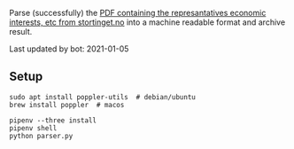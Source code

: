 Parse (successfully) the [PDF containing the represantatives economic interests, etc from stortinget.no](https://www.stortinget.no/no/Stortinget-og-demokratiet/Representantene/Okonomiske-interesser/) into a machine readable format and archive result.

Last updated by bot: 2021-01-05

## Setup
    sudo apt install poppler-utils  # debian/ubuntu
    brew install poppler  # macos

    pipenv --three install
    pipenv shell
    python parser.py
